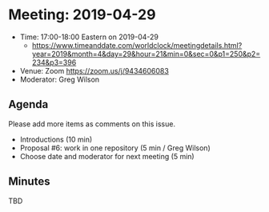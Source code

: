 # Meeting: 2019-04-29

-   Time: 17:00-18:00 Eastern on 2019-04-29
    -   <https://www.timeanddate.com/worldclock/meetingdetails.html?year=2019&month=4&day=29&hour=21&min=0&sec=0&p1=250&p2=234&p3=396>
-   Venue: Zoom <https://zoom.us/j/9434606083>
-   Moderator: Greg Wilson

## Agenda

Please add more items as comments on this issue.

-   Introductions (10 min)
-   Proposal #6: work in one repository (5 min / Greg Wilson)
-   Choose date and moderator for next meeting (5 min)

## Minutes

TBD
